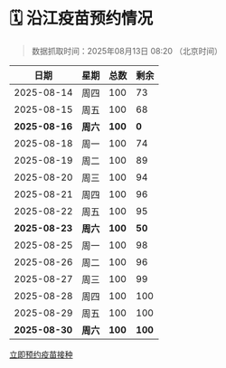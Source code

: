 # 🗓️ 沿江疫苗预约情况

> 数据抓取时间：2025年08月13日 08:20 （北京时间）

| 日期 | 星期 | 总数 | 剩余 |
|------|------|------|------|
| 2025-08-14 | 周四 | 100 | 73 |
| 2025-08-15 | 周五 | 100 | 68 |
| **2025-08-16** | **周六** | **100** | **0** |
| 2025-08-18 | 周一 | 100 | 74 |
| 2025-08-19 | 周二 | 100 | 89 |
| 2025-08-20 | 周三 | 100 | 94 |
| 2025-08-21 | 周四 | 100 | 96 |
| 2025-08-22 | 周五 | 100 | 95 |
| **2025-08-23** | **周六** | **100** | **50** |
| 2025-08-25 | 周一 | 100 | 98 |
| 2025-08-26 | 周二 | 100 | 96 |
| 2025-08-27 | 周三 | 100 | 99 |
| 2025-08-28 | 周四 | 100 | 100 |
| 2025-08-29 | 周五 | 100 | 100 |
| **2025-08-30** | **周六** | **100** | **100** |


<div class="button-container">
<a class="btn" href="http://yfzweb.ishequ.net/#/login" target="_blank">立即预约疫苗接种</a>
</div>
